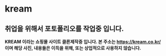 # kream

## 취업을 위해서 포토폴리오를 작업중 입니다.

**KREAM 이라는 쇼핑몰 사이트 클론제작중 입니다. 본 주소는 https://kream.co.kr/ 이며 해당 사진, 내용들은 
이득을 위해, 또는 상업적으로 사용하지 않습니다.**
